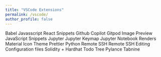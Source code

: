 ```yaml
---
title: "VSCode Extensions"
permalink: /vscode/
author_profile: false
---
```


Babel Javasscript
React Snippets
Github Copilot
Gitpod
Image Preview
JavaScript Snippets
Jupyter
Jupyter Keymap
Jupyter Notebook Renders
Material Icon Theme
Prettier
Python
Remote SSH
Remote SSH Editing Configuration files
Solidity + Hardhat
Todo Tree
Pylance
Tabnine
